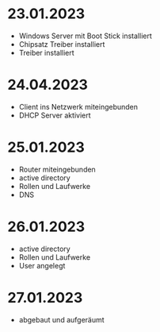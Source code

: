 # 23.01.2023
- Windows Server mit Boot Stick installiert
- Chipsatz Treiber installiert
- Treiber installiert

# 24.04.2023
- Client ins Netzwerk miteingebunden
- DHCP Server aktiviert

# 25.01.2023
- Router miteingebunden
- active directory
- Rollen und Laufwerke
- DNS

# 26.01.2023
- active directory
- Rollen und Laufwerke
- User angelegt

# 27.01.2023
- abgebaut und aufgeräumt
